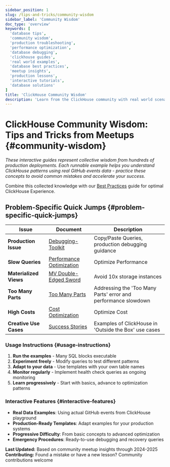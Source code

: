 ```yaml
---
sidebar_position: 1
slug: /tips-and-tricks/community-wisdom
sidebar_label: 'Community Wisdom'
doc_type: 'overview'
keywords: [
  'database tips',
  'community wisdom',
  'production troubleshooting',
  'performance optimization',
  'database debugging',
  'clickhouse guides',
  'real world examples',
  'database best practices',
  'meetup insights',
  'production lessons',
  'interactive tutorials',
  'database solutions'
]
title: 'ClickHouse Community Wisdom'
description: 'Learn from the ClickHouse community with real world scenarios and lessons learned'
---
```


# ClickHouse Community Wisdom: Tips and Tricks from Meetups {#community-wisdom}

*These interactive guides represent collective wisdom from hundreds of production deployments. Each runnable example helps you understand ClickHouse patterns using real GitHub events data - practice these concepts to avoid common mistakes and accelerate your success.*

Combine this collected knowledge with our [Best Practices](/best-practices) guide for optimal ClickHouse Experience.

## Problem-Specific Quick Jumps {#problem-specific-quick-jumps}

| Issue | Document | Description |
|-------|---------|-------------|
| **Production Issue**   | [Debugging-Toolkit](./debugging-toolkit.md) | Copy/Paste Queries, production debugging guidance |
| **Slow Queries**       | [Performance Optimization](./performance-optimization.md) | Optimize Performance |
| **Materialized Views** | [MV Double-Edged Sword](./materialized-views.md) | Avoid 10x storage instances |
| **Too Many Parts**     | [Too Many Parts](./too-many-parts.md) | Addressing the 'Too Many Parts' error and performance slowdown |
| **High Costs**         | [Cost Optimization](./cost-optimization.md) | Optimize Cost |
| **Creative Use Cases**  | [Success Stories](./creative-usecases.md) | Examples of ClickHouse in 'Outside the Box' use cases |

### Usage Instructions {#usage-instructions}

1. **Run the examples** - Many SQL blocks executable
2. **Experiment freely** - Modify queries to test different patterns
3. **Adapt to your data** - Use templates with your own table names  
4. **Monitor regularly** - Implement health check queries as ongoing monitoring
5. **Learn progressively** - Start with basics, advance to optimization patterns

### Interactive Features {#interactive-features}

- **Real Data Examples**: Using actual GitHub events from ClickHouse playground
- **Production-Ready Templates**: Adapt examples for your production systems
- **Progressive Difficulty**: From basic concepts to advanced optimization
- **Emergency Procedures**: Ready-to-use debugging and recovery queries

**Last Updated:** Based on community meetup insights through 2024-2025  
**Contributing:** Found a mistake or have a new lesson? Community contributions welcome